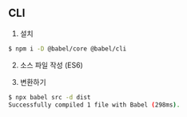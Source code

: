 ## CLI
1. 설치
```bash
$ npm i -D @babel/core @babel/cli
```

2. 소스 파일 작성 (ES6)

3. 변환하기
```bash
$ npx babel src -d dist
Successfully compiled 1 file with Babel (298ms).
```